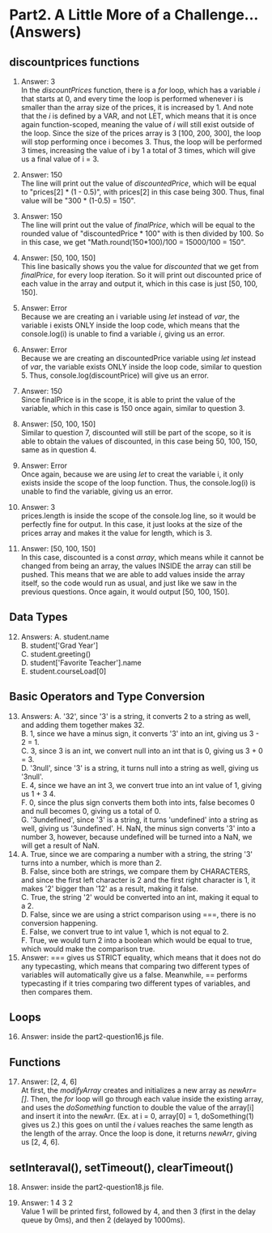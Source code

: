 # Part2. A Little More of a Challenge... (Answers)

## discountprices functions

1. Answer: 3 <br>
In the *discountPrices* function, there is a *for* loop, which has a variable *i* that starts at 0, and every time the loop is performed whenever i is smaller than the array size of the prices, it is increased by 1. And note that the *i* is defined by a VAR, and not LET, which means that it is once again function-scoped, meaning the value of *i* will still exist outside of the loop. Since the size of the prices array is 3 [100, 200, 300], the loop will stop performing once i becomes 3. Thus, the loop will be performed 3 times, increasing the value of i by 1 a total of 3 times, which will give us a final value of i = 3.

2. Answer: 150 <br>
The line will print out the value of *discountedPrice*, which will be equal to "prices[2] * (1 - 0.5)", with prices[2] in this case being 300. Thus, final value will be "300 * (1-0.5) = 150".

3. Answer: 150 <br>
The line will print out the value of *finalPrice*, which will be equal to the rounded value of "discountedPrice * 100" with is then divided by 100. So in this case, we get "Math.round(150*100)/100 = 15000/100 = 150".

4. Answer: [50, 100, 150] <br>
This line basically shows you the value for *discounted* that we get from *finalPrice*, for every loop iteration. So it will print out discounted price of each value in the array and output it, which in this case is just [50, 100, 150].

5. Answer: Error <br>
Because we are creating an i variable using *let* instead of *var*, the variable i exists ONLY inside the loop code, which means that the console.log(i) is unable to find a variable *i*, giving us an error.

6. Answer: Error <br>
Because we are creating an discountedPrice variable using *let* instead of *var*, the variable exists ONLY inside the loop code, similar to question 5. Thus, console.log(discountPrice) will give us an error.

7. Answer: 150 <br>
Since finalPrice is in the scope, it is able to print the value of the variable, which in this case is 150 once again, similar to question 3. 

8. Answer: [50, 100, 150] <br>
Similar to question 7, discounted will still be part of the scope, so it is able to obtain the values of discounted, in this case being 50, 100, 150, same as in question 4.

9. Answer: Error <br>
Once again, because we are using *let* to creat the variable i, it only exists inside the scope of the loop function. Thus, the console.log(i) is unable to find the variable, giving us an error.

10. Answer: 3 <br>
prices.length is inside the scope of the console.log line, so it would be perfectly fine for output. In this case, it just looks at the size of the prices array and makes it the value for length, which is 3.

11. Answer: [50, 100, 150] <br>
In this case, discounted is a const *array*, which means while it cannot be changed from being an array, the values INSIDE the array can still be pushed. This means that we are able to add values inside the array itself, so the code would run as usual, and just like we saw in the previous questions. Once again, it would output [50, 100, 150].

## Data Types

12. Answers:
A. student.name <br>
B. student['Grad Year'] <br>
C. student.greeting() <br>
D. student['Favorite Teacher'].name <br>
E. student.courseLoad[0] <br>

## Basic Operators and Type Conversion

13. Answers:
    A. '32', since '3' is a string, it converts 2 to a string as well, and adding them together makes 32. <br>
    B. 1, since we have a minus sign, it converts '3' into an int, giving us 3 - 2 = 1. <br>
    C. 3, since 3 is an int, we convert null into an int that is 0, giving us 3 + 0 = 3. <br>
    D. '3null', since '3' is a string, it turns null into a string as well, giving us '3null'. <br>
    E. 4, since we have an int 3, we convert true into an int value of 1, giving us 1 + 3 4. <br>
    F. 0, since the plus sign converts them both into ints, false becomes 0 and null becomes 0, giving us a total of 0. <br>
    G. '3undefined', since '3' is a string, it turns 'undefined' into a string as well, giving us '3undefined'.
    H. NaN, the minus sign converts '3' into a number 3, however, because undefined will be turned into a NaN, we will get a     result of NaN. <br>
14. A. True, since we are comparing a number with a string, the string '3' turns into a number, which is more than 2.<br>
    B. False, since both are strings, we compare them by CHARACTERS, and since the first left character is 2 and the first       right character is 1, it makes '2' bigger than '12' as a result, making it false.<br>
    C. True, the string '2' would be converted into an int, making it equal to a 2.<br>
    D. False, since we are using a strict comparison using ===, there is no conversion happening.<br>
    E. False, we convert true to int value 1, which is not equal to 2. <br>
    F. True, we would turn 2 into a boolean which would be equal to true, which would make the comparison true.<br>
15. Answer:  === gives us STRICT equality, which means that it does not do any typecasting, which means that comparing two different types of variables will automatically give us a false. Meanwhile, == performs typecasting if it tries comparing two different types of variables, and then compares them. <br>

## Loops

16. Answer: inside the part2-question16.js file. <br>

## Functions
17. Answer: [2, 4, 6] <br>
At first, the *modifyArray* creates and initializes a new array as *newArr= []*. Then, the *for* loop will go through each value inside the existing array, and uses the *doSomething* function to double the value of the array[i] and insert it into the newArr. (Ex. at i = 0, array[0] = 1, doSomething(1) gives us 2.) this goes on until the *i* values reaches the same length as the length of the array. Once the loop is done, it returns *newArr*, giving us [2, 4, 6].


## setInteraval(), setTimeout(), clearTimeout()

18. Answer: inside the part2-question18.js file. <br>

19. Answer: 1 4 3 2 <br>
Value 1 will be printed first, followed by 4, and then 3 (first in the delay queue by 0ms), and then 2 (delayed by 1000ms).
    
